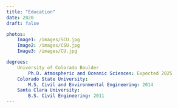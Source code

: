 ```yaml
---
title: "Education"
date: 2020
draft: false

photos:
    Image1: /images/SCU.jpg
    Image2: /images/CSU.jpg
    Image3: /images/CU.jpg

degrees:
    University of Colorado Boulder
        Ph.D. Atmospheric and Oceanic Sciences: Expected 2025
    Colorado State University:
        M.S. Civil and Environmental Engineering: 2014
    Santa Clara University: 
        B.S. Civil Engineering: 2011
---
```


